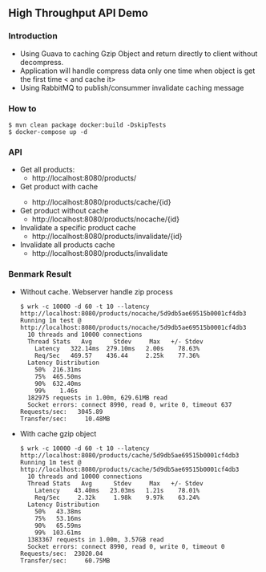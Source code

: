 ## High Throughput API Demo

### Introduction
 - Using Guava to caching Gzip Object and return directly to client without decompress.
 - Application will handle compress data only one time when object is get the first time < and cache it>
 - Using RabbitMQ to publish/consummer invalidate caching message

### How to
```
$ mvn clean package docker:build -DskipTests
$ docker-compose up -d
```
### API
 - Get all products:
   - http://localhost:8080/products/
 - Get product with cache <Will get from DB on the first time or after cache is invalidate>
   - http://localhost:8080/products/cache/{id}
 - Get product without cache
   - http://localhost:8080/products/nocache/{id}
 - Invalidate a specific product cache
   - http://localhost:8080/products/invalidate/{id}
 - Invalidate all products cache
   - http://localhost:8080/products/invalidate

### Benmark Result
- Without cache. Webserver handle zip process
  ```
  $ wrk -c 10000 -d 60 -t 10 --latency http://localhost:8080/products/nocache/5d9db5ae69515b0001cf4db3
  Running 1m test @ http://localhost:8080/products/nocache/5d9db5ae69515b0001cf4db3
    10 threads and 10000 connections
    Thread Stats   Avg      Stdev     Max   +/- Stdev
      Latency   322.14ms  279.10ms   2.00s    78.63%
      Req/Sec   469.57    436.44     2.25k    77.36%
    Latency Distribution
      50%  216.31ms
      75%  465.50ms
      90%  632.40ms
      99%    1.46s 
    182975 requests in 1.00m, 629.61MB read
    Socket errors: connect 8990, read 0, write 0, timeout 637
  Requests/sec:   3045.89
  Transfer/sec:     10.48MB
  ```
- With cache gzip object
  ```
  $ wrk -c 10000 -d 60 -t 10 --latency http://localhost:8080/products/cache/5d9db5ae69515b0001cf4db3 
  Running 1m test @ http://localhost:8080/products/cache/5d9db5ae69515b0001cf4db3
    10 threads and 10000 connections
    Thread Stats   Avg      Stdev     Max   +/- Stdev
      Latency    43.40ms   23.03ms   1.21s    78.01%
      Req/Sec     2.32k     1.98k    9.97k    63.24%
    Latency Distribution
      50%   43.38ms
      75%   53.16ms
      90%   65.59ms
      99%  103.61ms
    1383367 requests in 1.00m, 3.57GB read
    Socket errors: connect 8990, read 0, write 0, timeout 0
  Requests/sec:  23020.04
  Transfer/sec:     60.75MB
  ```
